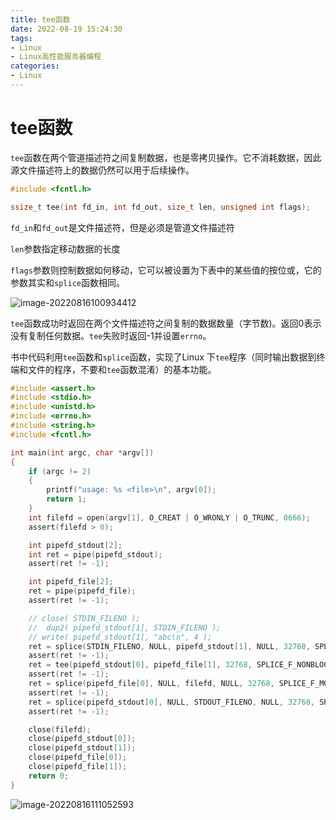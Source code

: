 ```yaml
---
title: tee函数
date: 2022-08-19 15:24:30
tags:
- Linux
- Linux高性能服务器编程
categories:
- Linux
---
```


# tee函数

`tee`函数在两个管道描述符之间复制数据，也是零拷贝操作。它不消耗数据，因此源文件描述符上的数据仍然可以用于后续操作。

```c
#include <fcntl.h>

ssize_t tee(int fd_in, int fd_out, size_t len, unsigned int flags);
```

`fd_in`和`fd_out`是文件描述符，但是必须是管道文件描述符

`len`参数指定移动数据的长度

`flags`参数则控制数据如何移动，它可以被设置为下表中的某些值的按位或，它的参数其实和`splice`函数相同。

![image-20220816100934412](https://cdn.jsdelivr.net/gh/zhou-ning/blog-image-bed@main/Linux/image-20220816100934412.png)

`tee`函数成功时返回在两个文件描述符之间复制的数据数量（字节数)。返回0表示没有复制任何数据。`tee`失败时返回-1并设置`errno`。

<!--more-->

书中代码利用`tee`函数和`splice`函数，实现了Linux 下`tee`程序（同时输出数据到终端和文件的程序，不要和`tee`函数混淆）的基本功能。

```c
#include <assert.h>
#include <stdio.h>
#include <unistd.h>
#include <errno.h>
#include <string.h>
#include <fcntl.h>

int main(int argc, char *argv[])
{
	if (argc != 2)
	{
		printf("usage: %s <file>\n", argv[0]);
		return 1;
	}
	int filefd = open(argv[1], O_CREAT | O_WRONLY | O_TRUNC, 0666);
	assert(filefd > 0);

	int pipefd_stdout[2];
	int ret = pipe(pipefd_stdout);
	assert(ret != -1);

	int pipefd_file[2];
	ret = pipe(pipefd_file);
	assert(ret != -1);

	// close( STDIN_FILENO );
	//  dup2( pipefd_stdout[1], STDIN_FILENO );
	// write( pipefd_stdout[1], "abc\n", 4 );
	ret = splice(STDIN_FILENO, NULL, pipefd_stdout[1], NULL, 32768, SPLICE_F_MORE | SPLICE_F_MOVE);
	assert(ret != -1);
	ret = tee(pipefd_stdout[0], pipefd_file[1], 32768, SPLICE_F_NONBLOCK);
	assert(ret != -1);
	ret = splice(pipefd_file[0], NULL, filefd, NULL, 32768, SPLICE_F_MORE | SPLICE_F_MOVE);
	assert(ret != -1);
	ret = splice(pipefd_stdout[0], NULL, STDOUT_FILENO, NULL, 32768, SPLICE_F_MORE | SPLICE_F_MOVE);
	assert(ret != -1);

	close(filefd);
	close(pipefd_stdout[0]);
	close(pipefd_stdout[1]);
	close(pipefd_file[0]);
	close(pipefd_file[1]);
	return 0;
}
```

![image-20220816111052593](https://cdn.jsdelivr.net/gh/zhou-ning/blog-image-bed@main/Linux/image-20220816111052593.png)